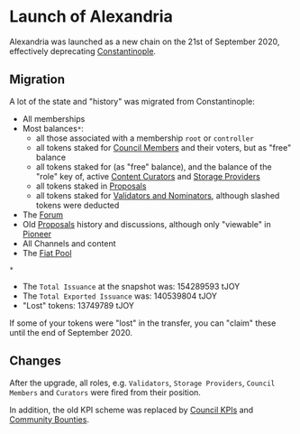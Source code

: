 # Launch of Alexandria

Alexandria was launched as a new chain on the 21st of September 2020, effectively deprecating [Constantinople](/testnets/constantinople).

## Migration
A lot of the state and "history" was migrated from Constantinople:
- All memberships
- Most balances`*`:
  - all those associated with a membership `root` or `controller`
  - all tokens staked for [Council Members](/roles/council-members) and their voters, but as "free" balance
  - all tokens staked for (as "free" balance), and the balance of the "role" key of, active [Content Curators](/roles/content-curators) and [Storage Providers](/roles/storage-providers)
  - all tokens staked in [Proposals](/proposals)
  - all tokens staked for [Validators and Nominators](/roles/validators), although slashed tokens were deducted
- The [Forum](/README.md#on-chain-forum)
- Old [Proposals](/proposals) history and discussions, although only "viewable" in [Pioneer](https://testnet.joystream.org/#/proposals/historical)
- All Channels and content
- The [Fiat Pool](/tokenomics/README.md#fiat-pool)


`*`
- The `Total Issuance` at the snapshot was: 154289593 tJOY
- The `Total Exported Issuance` was: 140539804 tJOY
- "Lost" tokens: 13749789 tJOY

If some of your tokens were "lost" in the transfer, you can "claim" these until the end of September 2020.

## Changes
After the upgrade, all roles, e.g. `Validators`, `Storage Providers`, `Council Members` and `Curators` were fired from their position.

In addition, the old KPI scheme was replaced by [Council KPIs](/tokenomics/README.md#council-kpis) and [Community Bounties](/tokenomics/README.md#community-bounties).

